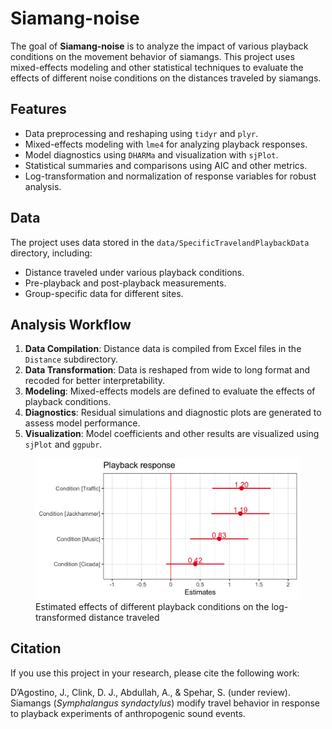 
<!-- README.md is generated from README.Rmd. Please edit that file -->

# Siamang-noise

<!-- badges: start -->
<!-- badges: end -->

The goal of **Siamang-noise** is to analyze the impact of various
playback conditions on the movement behavior of siamangs. This project
uses mixed-effects modeling and other statistical techniques to evaluate
the effects of different noise conditions on the distances traveled by
siamangs.

## Features

- Data preprocessing and reshaping using `tidyr` and `plyr`.
- Mixed-effects modeling with `lme4` for analyzing playback responses.
- Model diagnostics using `DHARMa` and visualization with `sjPlot`.
- Statistical summaries and comparisons using AIC and other metrics.
- Log-transformation and normalization of response variables for robust
  analysis.

## Data

The project uses data stored in the `data/SpecificTravelandPlaybackData`
directory, including:

- Distance traveled under various playback conditions.
- Pre-playback and post-playback measurements.
- Group-specific data for different sites.

## Analysis Workflow

1.  **Data Compilation**: Distance data is compiled from Excel files in
    the `Distance` subdirectory.
2.  **Data Transformation**: Data is reshaped from wide to long format
    and recoded for better interpretability.
3.  **Modeling**: Mixed-effects models are defined to evaluate the
    effects of playback conditions.
4.  **Diagnostics**: Residual simulations and diagnostic plots are
    generated to assess model performance.
5.  **Visualization**: Model coefficients and other results are
    visualized using `sjPlot` and `ggpubr`.

<figure>
<img src="data/modeloutput.png"
alt="Estimated effects of different playback conditions on the log-transformed distance traveled" />
<figcaption aria-hidden="true">Estimated effects of different playback
conditions on the log-transformed distance traveled</figcaption>
</figure>

## Citation

If you use this project in your research, please cite the following
work:

D’Agostino, J., Clink, D. J., Abdullah, A., & Spehar, S. (under review).
Siamangs (*Symphalangus syndactylus*) modify travel behavior in response
to playback experiments of anthropogenic sound events.
